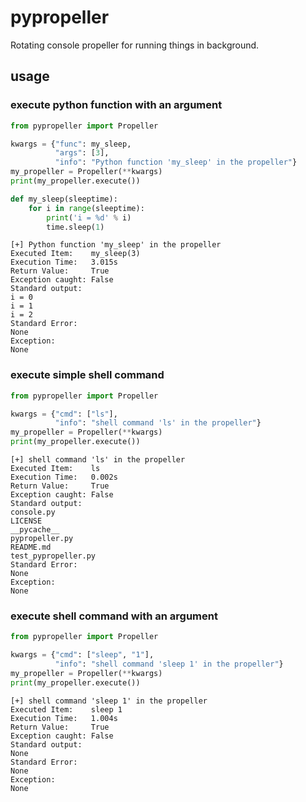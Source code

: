 # pypropeller
Rotating console propeller for running things in background.

## usage

### execute python function with an argument
```python
from pypropeller import Propeller

kwargs = {"func": my_sleep,
          "args": [3],
          "info": "Python function 'my_sleep' in the propeller"}
my_propeller = Propeller(**kwargs)
print(my_propeller.execute())

def my_sleep(sleeptime):
    for i in range(sleeptime):
        print('i = %d' % i)
        time.sleep(1)
```

```
[+] Python function 'my_sleep' in the propeller
Executed Item:    my_sleep(3)
Execution Time:   3.015s
Return Value:     True
Exception caught: False
Standard output:
i = 0
i = 1
i = 2
Standard Error:
None
Exception:
None
```

### execute simple shell command
```python
from pypropeller import Propeller

kwargs = {"cmd": ["ls"],
          "info": "shell command 'ls' in the propeller"}
my_propeller = Propeller(**kwargs)
print(my_propeller.execute())
```

```
[+] shell command 'ls' in the propeller
Executed Item:    ls
Execution Time:   0.002s
Return Value:     True
Exception caught: False
Standard output:
console.py
LICENSE
__pycache__
pypropeller.py
README.md
test_pypropeller.py
Standard Error:
None
Exception:
None
```

### execute shell command with an argument
```python
from pypropeller import Propeller

kwargs = {"cmd": ["sleep", "1"],
          "info": "shell command 'sleep 1' in the propeller"}
my_propeller = Propeller(**kwargs)
print(my_propeller.execute())
```

```
[+] shell command 'sleep 1' in the propeller
Executed Item:    sleep 1
Execution Time:   1.004s
Return Value:     True
Exception caught: False
Standard output:
None
Standard Error:
None
Exception:
None
```
